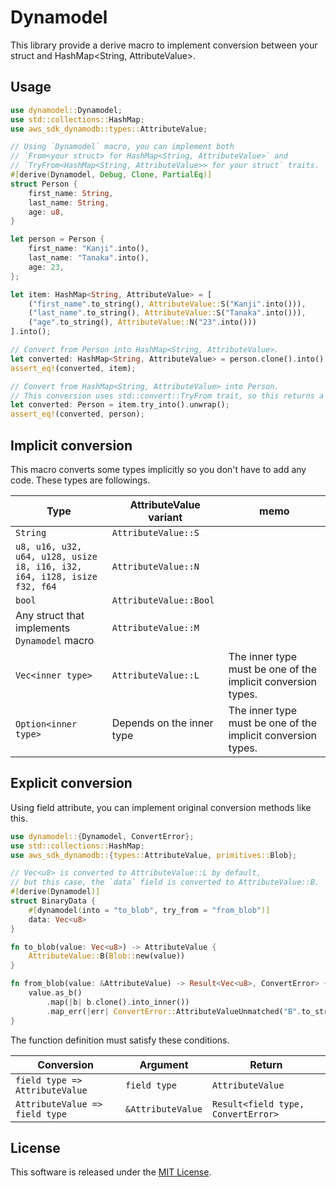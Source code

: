 # Dynamodel

This library provide a derive macro to implement conversion between your struct and HashMap<String, AttributeValue>.

## Usage

```rust
use dynamodel::Dynamodel;
use std::collections::HashMap;
use aws_sdk_dynamodb::types::AttributeValue;

// Using `Dynamodel` macro, you can implement both
// `From<your struct> for HashMap<String, AttributeValue>` and
// `TryFrom<HashMap<String, AttributeValue>> for your struct` traits.
#[derive(Dynamodel, Debug, Clone, PartialEq)]
struct Person {
    first_name: String,
    last_name: String,
    age: u8,
}

let person = Person {
    first_name: "Kanji".into(),
    last_name: "Tanaka".into(),
    age: 23,
};

let item: HashMap<String, AttributeValue> = [
    ("first_name".to_string(), AttributeValue::S("Kanji".into())),
    ("last_name".to_string(), AttributeValue::S("Tanaka".into())),
    ("age".to_string(), AttributeValue::N("23".into()))
].into();

// Convert from Person into HashMap<String, AttributeValue>.
let converted: HashMap<String, AttributeValue> = person.clone().into();
assert_eq!(converted, item);

// Convert from HashMap<String, AttributeValue> into Person.
// This conversion uses std::convert::TryFrom trait, so this returns a Result.
let converted: Person = item.try_into().unwrap();
assert_eq!(converted, person);
```

## Implicit conversion

This macro converts some types implicitly so you don't have to add any code. These types are
followings.

| Type | AttributeValue variant | memo |
|---|---|---|
| `String` | `AttributeValue::S` |  |
| `u8, u16, u32, u64, u128, usize`<br>`i8, i16, i32, i64, i128, isize`<br>`f32, f64` | `AttributeValue::N` |  |
| `bool` | `AttributeValue::Bool` |  |
| Any struct that implements `Dynamodel` macro | `AttributeValue::M` |  |
| `Vec<inner type>` | `AttributeValue::L` | The inner type must be one of the implicit conversion types. |
| `Option<inner type>` | Depends on the inner type | The inner type must be one of the implicit conversion types. |

## Explicit conversion

Using field attribute, you can implement original conversion methods like this.

```rust
use dynamodel::{Dynamodel, ConvertError};
use std::collections::HashMap;
use aws_sdk_dynamodb::{types::AttributeValue, primitives::Blob};

// Vec<u8> is converted to AttributeValue::L by default,
// but this case, the `data` field is converted to AttributeValue::B.
#[derive(Dynamodel)]
struct BinaryData {
    #[dynamodel(into = "to_blob", try_from = "from_blob")]
    data: Vec<u8>
}

fn to_blob(value: Vec<u8>) -> AttributeValue {
    AttributeValue::B(Blob::new(value))
}

fn from_blob(value: &AttributeValue) -> Result<Vec<u8>, ConvertError> {
    value.as_b()
        .map(|b| b.clone().into_inner())
        .map_err(|err| ConvertError::AttributeValueUnmatched("B".to_string(), err.clone()))
}
```

The function definition must satisfy these conditions.

| Conversion | Argument | Return |
|---|---|---|
| `field type => AttributeValue` | `field type` | `AttributeValue` |
| `AttributeValue => field type` | `&AttributeValue` | `Result<field type, ConvertError>` |

## License

This software is released under the [MIT License](LICENSE).
